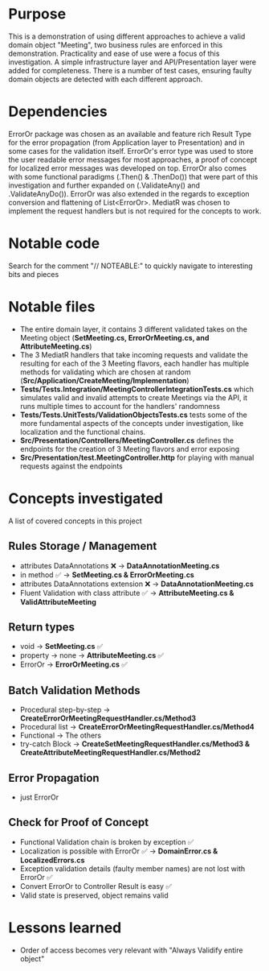 # Purpose
This is a demonstration of using different approaches to achieve a valid domain object "Meeting", two business rules are enforced in this demonstration. Practicality and ease of use were a focus of this investigation.
A simple infrastructure layer and API/Presentation layer were added for completeness. There is a number of test cases, ensuring faulty domain objects are detected with each different approach.

# Dependencies
ErrorOr package was chosen as an available and feature rich Result Type for the error propagation (from Application layer to Presentation) and in some cases for the validation itself.
ErrorOr's error type was used to store the user readable error messages for most approaches, a proof of concept for localized error messages was developed on top.
ErrorOr also comes with some functional paradigms (.Then() & .ThenDo()) that were part of this investigation and further expanded on (.ValidateAny() and .ValidateAnyDo()).
ErrorOr was also extended in the regards to exception conversion and flattening of List<ErrorOr<T>>.
MediatR was chosen to implement the request handlers but is not required for the concepts to work.

# Notable code
Search for the comment "// NOTEABLE:" to quickly navigate to interesting bits and pieces

# Notable files
- The entire domain layer, it contains 3 different validated takes on the Meeting object (**SetMeeting.cs, ErrorOrMeeting.cs, and AttributeMeeting.cs**)
- The 3 MediatR handlers that take incoming requests and validate the resulting for each of the 3 Meeting flavors, each handler has multiple methods for validating which are chosen at random (**Src/Application/CreateMeeting/Implementation**)
- **Tests/Tests.Integration/MeetingControllerIntegrationTests.cs** which simulates valid and invalid attempts to create Meetings via the API, it runs multiple times to account for the handlers' randomness
- **Tests/Tests.UnitTests/ValidationObjectsTests.cs** tests some of the more fundamental aspects of the concepts under investigation, like localization and the functional chains.
- **Src/Presentation/Controllers/MeetingController.cs** defines the endpoints for the creation of  3 Meeting flavors and error exposing
- **Src/Presentation/test.MeetingController.http** for playing with manual requests against the endpoints

# Concepts investigated
A list of covered concepts in this project

## Rules Storage / Management
- attributes DataAnnotations  ❌ -> **DataAnnotationMeeting.cs**
- in method ✅ -> **SetMeeting.cs & ErrorOrMeeting.cs**
- attributes DataAnnotations extension ❌ -> **DataAnnotationMeeting.cs**
- Fluent Validation with class attribute ✅ -> **AttributeMeeting.cs & ValidAttributeMeeting**

## Return types
- void -> **SetMeeting.cs** ✅
- property -> none -> **AttributeMeeting.cs** ✅
- ErrorOr -> **ErrorOrMeeting.cs** ✅


## Batch Validation Methods
- Procedural step-by-step -> **CreateErrorOrMeetingRequestHandler.cs/Method3**
- Procedural list -> **CreateErrorOrMeetingRequestHandler.cs/Method4**
- Functional -> The others
- try-catch Block -> **CreateSetMeetingRequestHandler.cs/Method3 & CreateAttributeMeetingRequestHandler.cs/Method2**

## Error Propagation
- just ErrorOr

## Check for Proof of Concept
- Functional Validation chain is broken by exception ✅
- Localization is possible with ErrorOr  ✅ -> **DomainError.cs & LocalizedErrors.cs**
- Exception validation details (faulty member names) are not lost with ErrorOr ✅
- Convert ErrorOr to Controller Result is easy ✅
- Valid state is preserved, object remains valid

# Lessons learned
- Order of access becomes very relevant with "Always Validify entire object"
